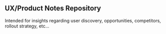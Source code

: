 ## UX/Product Notes Repository
Intended for insights regarding user discovery, opportunities, competitors, rollout strategy, etc...
